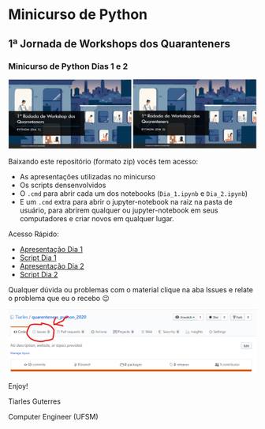 # Minicurso de Python
## 1ª Jornada de Workshops dos Quaranteners
### Minicurso de Python Dias 1 e 2

![tmp](.images/Dias.png)

Baixando este repositório (formato zip) vocês tem acesso:
* As apresentações utilizadas no minicurso
* Os scripts densenvolvidos
* O ``.cmd`` para abrir cada um dos notebooks (``Dia_1.ipynb`` e ``Dia_2.ipynb``) 
* E um ``.cmd`` extra para abrir o jupyter-notebook na raiz na pasta de usuário, para abrirem qualquer ou jupyter-notebook em seus computadores e criar novos em qualquer lugar.

Acesso Rápido:
* [Apresentação Dia 1](https://github.com/Tiarles/quarenteners_python_2020/blob/master/Dia_1/Dia_1.pdf)
* [Script Dia 1](https://github.com/Tiarles/quarenteners_python_2020/blob/master/Dia_1/Dia_1.ipynb)
* [Apresentação Dia 2](https://github.com/Tiarles/quarenteners_python_2020/blob/master/Dia_2/Dia_2.pdf)
* [Script Dia 2](https://github.com/Tiarles/quarenteners_python_2020/blob/master/Dia_2/Dia_2.ipynb)

Qualquer dúvida ou problemas com o material clique na aba Issues e relate o problema que eu o recebo 😉

![tmp](.images/issues_tab.png)

Enjoy!

Tiarles Guterres

Computer Engineer (UFSM)
